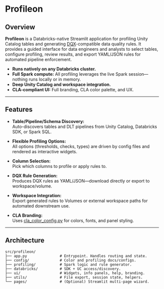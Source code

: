 # Profileon

## Overview

**Profileon** is a Databricks-native Streamlit application for profiling Unity Catalog tables and generating [DQX](https://docs.databricks.com/en/delta-live-tables/dq-expectations.html)-compatible data quality rules. It provides a guided interface for data engineers and analysts to select tables, configure profiling, review results, and export YAML/JSON rules for automated pipeline enforcement.

- **Runs natively on any Databricks cluster.**
- **Full Spark compute:** All profiling leverages the live Spark session—nothing runs locally or in memory.
- **Deep Unity Catalog and workspace integration.**
- **CLA-compliant UI:** Full branding, CLA color palette, and UX.

---

## Features

- **Table/Pipeline/Schema Discovery:**  
  Auto-discovers tables and DLT pipelines from Unity Catalog, Databricks SDK, or Spark SQL.

- **Flexible Profiling Options:**  
  All options (thresholds, checks, types) are driven by config files and rendered as interactive widgets.

- **Column Selection:**  
  Pick which columns to profile or apply rules to.

- **DQX Rule Generation:**  
  Produces DQX rules as YAML/JSON—download directly or export to workspace/volume.

- **Workspace Integration:**  
  Export generated rules to Volumes or external workspace paths for automated downstream use.

- **CLA Branding:**  
  Uses [cla_color_config.py](src/profileon/config/cla_color_config.py) for colors, fonts, and panel styling.

---

## Architecture

```plaintext
src/profileon/
├── app.py               # Entrypoint. Handles routing and state.
├── config/              # Color and profiling docs/configs.
├── profiling/           # Spark logic and rule generator.
├── databricks/          # SDK + UC access/discovery.
├── ui/                  # Widgets, info panels, help, branding.
├── utils/               # File export, session state, helpers.
└── pages/               # (Optional) Streamlit multi-page wizard.